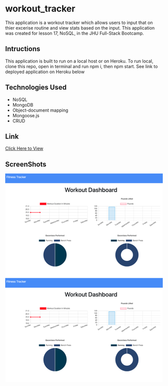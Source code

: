 # workout_tracker
This application is a workout tracker which allows users to input that on thier excerise routine and view stats based on the input. This application was created for lesson 17, NoSQL, in the JHU Full-Stack Bootcamp. 

## Intructions
This application is built to run on a local host or on Heroku. To run local, clone this repo, open in terminal and run npm i, then npm start. See link to deployed application on Heroku below 

## Technologies Used
* NoSQL
* MongoDB
* Object-document mapping
* Mongoose.js
* CRUD

## Link
<a href ="https://warm-journey-87932.herokuapp.com/" target="_blank">Click Here to View</a>

## ScreenShots
<img src="public/images /screenshot1.png" alt =screenshot1>
<br>
<img src="public/images /screenshot1.png" alt="screenshot2">



